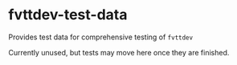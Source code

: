 # fvttdev-test-data
Provides test data for comprehensive testing of `fvttdev`

Currently unused, but tests may move here once they are finished.
